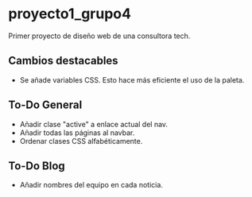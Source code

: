 # proyecto1_grupo4
Primer proyecto de diseño web de una consultora tech.

## Cambios destacables
- Se añade variables CSS. Esto hace más eficiente el uso de la paleta.

## To-Do General
- Añadir clase "active" a enlace actual del nav.
- Añadir todas las páginas al navbar.
- Ordenar clases CSS alfabéticamente.

## To-Do Blog
- Añadir nombres del equipo en cada noticia.